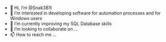 - 👋 Hi, I’m @Snak3B1t
- 👀 I’m interested in developing software for automation processes and for Windows users
- 🌱 I’m currently improving my SQL Database skills
- 💞️ I’m looking to collaborate on ...
- 📫 How to reach me ...

<!---
Snak3B1t/Snak3B1t is a ✨ special ✨ repository because its `README.md` (this file) appears on your GitHub profile.
You can click the Preview link to take a look at your changes.
--->
